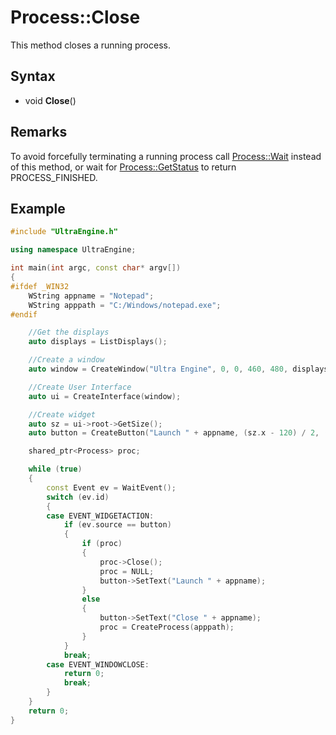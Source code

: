 # Process::Close #

This method closes a running process.

## Syntax ##

- void **Close**()

## Remarks ##

To avoid forcefully terminating a running process call [Process::Wait](Process_Wait.md) instead of this method, or wait for [Process::GetStatus](Process_GetStatus.md) to return PROCESS_FINISHED.

## Example ##

```c++
#include "UltraEngine.h"

using namespace UltraEngine;

int main(int argc, const char* argv[])
{
#ifdef _WIN32
    WString appname = "Notepad";
    WString apppath = "C:/Windows/notepad.exe";
#endif

    //Get the displays
    auto displays = ListDisplays();

    //Create a window
    auto window = CreateWindow("Ultra Engine", 0, 0, 460, 480, displays[0]);

    //Create User Interface
    auto ui = CreateInterface(window);

    //Create widget
    auto sz = ui->root->GetSize();
    auto button = CreateButton("Launch " + appname, (sz.x - 120) / 2, (sz.y - 30) / 2, 120, 30, ui->root);

    shared_ptr<Process> proc;

    while (true)
    {
        const Event ev = WaitEvent();
        switch (ev.id)
        {
        case EVENT_WIDGETACTION:
            if (ev.source == button)
            {
                if (proc)
                {
                    proc->Close();
                    proc = NULL;
                    button->SetText("Launch " + appname);
                }
                else
                {
                    button->SetText("Close " + appname);
                    proc = CreateProcess(apppath);
                }
            }
            break;
        case EVENT_WINDOWCLOSE:
            return 0;
            break;
        }
    }
    return 0;
}
```

